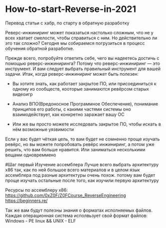 # How-to-start-Reverse-in-2021
Перевод статьи с хабр, по старту в обратную разработку

Реверс-инжиниринг может показаться настолько сложным, что не у всех хватает смелости, чтобы справиться с ним. Но действительно ли это так сложно? Сегодня мы собираемся погрузиться в процесс обучения обратной разработке.

Прежде всего, попробуйте ответить себе, чего вы надеетесь достичь с помощью реверс-инжиниринга? Потому что реверс-инжиниринг — это инструмент. И вам следует выбрать правильный инструмент для вашей задачи. Итак, когда реверс-инжиниринг может быть полезен:

* Вы хотите знать, как работает закрытое ПО, или присоединиться  к одному из сообществ, кооторые занимаются ревёрсом старых видеоигр

* Анализ ВПО(Вредоносное Программное Обеспечение), понимание принципов его работы, с какими частями системы оно взаимодействует, как конкретно заражает вашу ОС

* Или же вы просто можете исследовать закрытое ПО, чтобы искать в нём возможные уязвимости

Если у вас будет чёткая цель, то вам будет не сомненно проще изучать ревёрс, но вы можете попробовать ревёрс инжиниринг, а потом уже решить, что вам больше нравится. Или заниматься несколькими вещами одновреммено



 #Шаг первый
 Изучение ассемблера
 Лучше всего выбрать архитектуру x86 так, как по ней большое всего материалов и в целом язык ассемблера под разные архитектуры очень похож. потому вам будет проще изучать остальные после того, как изучили первую архитектуру

Ресурсы по ассемблеру x86: 
https://github.com/0xZ0F/Z0FCourse_ReverseEngineering
https://beginners.re/

Так же вам будут полезны знания о форматах исполняемых файлов. Каждая операционная система исполвьзует свой формат файлов:
Windows - PE
linux && UNIX - ELF
